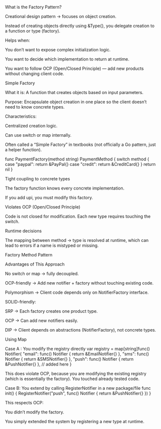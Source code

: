 What is the Factory Pattern?

Creational design pattern → focuses on object creation.

Instead of creating objects directly using &Type{}, you delegate creation to a function or type (factory).

Helps when:

You don’t want to expose complex initialization logic.

You want to decide which implementation to return at runtime.

You want to follow OCP (Open/Closed Principle) — add new products without changing client code.


Simple Factory 

What it is: A function that creates objects based on input parameters.

Purpose: Encapsulate object creation in one place so the client doesn’t need to know concrete types.

Characteristics:

Centralized creation logic.

Can use switch or map internally.

Often called a “Simple Factory” in textbooks (not officially a Go pattern, just a helper function).

func PaymentFactory(method string) PaymentMethod {
    switch method {
    case "paypal":
        return &PayPal{}
    case "credit":
        return &CreditCard{}
    }
    return nil
}

Tight coupling to concrete types

The factory function knows every concrete implementation.

If you add upi, you must modify this factory.

Violates OCP (Open/Closed Principle)

Code is not closed for modification. Each new type requires touching the switch.

Runtime decisions

The mapping between method → type is resolved at runtime, which can lead to errors if a name is mistyped or missing.

Factory Method Pattern 

Advantages of This Approach

No switch or map → fully decoupled.

OCP-friendly → Add new notifier + factory without touching existing code.

Polymorphism → Client code depends only on NotifierFactory interface.

SOLID-friendly:

SRP → Each factory creates one product type.

OCP → Can add new notifiers easily.

DIP → Client depends on abstractions (NotifierFactory), not concrete types.

Using Map 

Case A : You modify the registry directly
var registry = map[string]func() Notifier{
    "email": func() Notifier { return &EmailNotifier{} },
    "sms":   func() Notifier { return &SMSNotifier{} },
    "push":  func() Notifier { return &PushNotifier{} }, // added here
}

This does violate OCP, because you are modifying the existing registry (which is essentially the factory). You touched already tested code.

Case B: You extend by calling RegisterNotifier in a new package/file
func init() {
    RegisterNotifier("push", func() Notifier { return &PushNotifier{} })
}

This respects OCP:

You didn’t modify the factory.

You simply extended the system by registering a new type at runtime.



